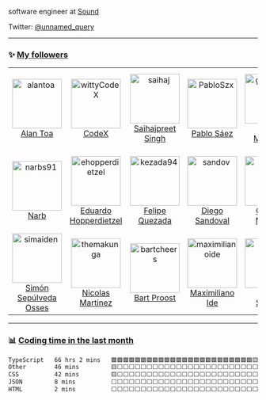 software engineer at [Sound](https://www.sound.xyz/)

Twitter: [@unnamed_query](https://twitter.com/unnamed_query)

---

### :sparkles: [My followers](src/getTopFollowers.py)

<!--START_SECTION:top-followers-->
<table>
  <tr>
    <td align="center">
      <a href="https://github.com/alantoa">
        <img src="https://avatars2.githubusercontent.com/u/37520667" width="100px;" alt="alantoa"/>
      </a>
      <br />
      <a href="https://github.com/alantoa">Alan Toa</a>
    </td>
    <td align="center">
      <a href="https://github.com/wittyCodeX">
        <img src="https://avatars2.githubusercontent.com/u/99595213" width="100px;" alt="wittyCodeX"/>
      </a>
      <br />
      <a href="https://github.com/wittyCodeX">CodeX</a>
    </td>
    <td align="center">
      <a href="https://github.com/saihaj">
        <img src="https://avatars2.githubusercontent.com/u/44710980" width="100px;" alt="saihaj"/>
      </a>
      <br />
      <a href="https://github.com/saihaj">Saihajpreet Singh</a>
    </td>
    <td align="center">
      <a href="https://github.com/PabloSzx">
        <img src="https://avatars2.githubusercontent.com/u/8672915" width="100px;" alt="PabloSzx"/>
      </a>
      <br />
      <a href="https://github.com/PabloSzx">Pablo Sáez</a>
    </td>
    <td align="center">
      <a href="https://github.com/gigamesh">
        <img src="https://avatars2.githubusercontent.com/u/32403632" width="100px;" alt="gigamesh"/>
      </a>
      <br />
      <a href="https://github.com/gigamesh">Matt Masurka</a>
    </td>
    <td align="center">
      <a href="https://github.com/ivmirx">
        <img src="https://avatars2.githubusercontent.com/u/10554114" width="100px;" alt="ivmirx"/>
      </a>
      <br />
      <a href="https://github.com/ivmirx">Ivan Mir</a>
    </td>
    <td align="center">
      <a href="https://github.com/adgellida">
        <img src="https://avatars2.githubusercontent.com/u/1489725" width="100px;" alt="adgellida"/>
      </a>
      <br />
      <a href="https://github.com/adgellida">Antonio David Gellida Lavara</a>
    </td>
  </tr>
  <tr>
    <td align="center">
      <a href="https://github.com/narbs91">
        <img src="https://avatars2.githubusercontent.com/u/29411347" width="100px;" alt="narbs91"/>
      </a>
      <br />
      <a href="https://github.com/narbs91">Narb</a>
    </td>
    <td align="center">
      <a href="https://github.com/ehopperdietzel">
        <img src="https://avatars2.githubusercontent.com/u/14140144" width="100px;" alt="ehopperdietzel"/>
      </a>
      <br />
      <a href="https://github.com/ehopperdietzel">Eduardo Hopperdietzel</a>
    </td>
    <td align="center">
      <a href="https://github.com/kezada94">
        <img src="https://avatars2.githubusercontent.com/u/26941781" width="100px;" alt="kezada94"/>
      </a>
      <br />
      <a href="https://github.com/kezada94">Felipe Quezada</a>
    </td>
    <td align="center">
      <a href="https://github.com/sandov">
        <img src="https://avatars2.githubusercontent.com/u/16181660" width="100px;" alt="sandov"/>
      </a>
      <br />
      <a href="https://github.com/sandov">Diego Sandoval</a>
    </td>
    <td align="center">
      <a href="https://github.com/moraesc">
        <img src="https://avatars2.githubusercontent.com/u/21322192" width="100px;" alt="moraesc"/>
      </a>
      <br />
      <a href="https://github.com/moraesc">Camilla Moraes</a>
    </td>
    <td align="center">
      <a href="https://github.com/recmera">
        <img src="https://avatars2.githubusercontent.com/u/23617398" width="100px;" alt="recmera"/>
      </a>
      <br />
      <a href="https://github.com/recmera">Ricardo Coronado Mera</a>
    </td>
    <td align="center">
      <a href="https://github.com/antilef">
        <img src="https://avatars2.githubusercontent.com/u/28636087" width="100px;" alt="antilef"/>
      </a>
      <br />
      <a href="https://github.com/antilef">Francisco Antilef</a>
    </td>
  </tr>
  <tr>
    <td align="center">
      <a href="https://github.com/simaiden">
        <img src="https://avatars2.githubusercontent.com/u/32749727" width="100px;" alt="simaiden"/>
      </a>
      <br />
      <a href="https://github.com/simaiden">Simón Sepúlveda Osses</a>
    </td>
    <td align="center">
      <a href="https://github.com/themakunga">
        <img src="https://avatars2.githubusercontent.com/u/235083" width="100px;" alt="themakunga"/>
      </a>
      <br />
      <a href="https://github.com/themakunga">Nicolas Martinez</a>
    </td>
    <td align="center">
      <a href="https://github.com/bartcheers">
        <img src="https://avatars2.githubusercontent.com/u/27741582" width="100px;" alt="bartcheers"/>
      </a>
      <br />
      <a href="https://github.com/bartcheers">Bart Proost</a>
    </td>
    <td align="center">
      <a href="https://github.com/maximilianoide">
        <img src="https://avatars2.githubusercontent.com/u/43627780" width="100px;" alt="maximilianoide"/>
      </a>
      <br />
      <a href="https://github.com/maximilianoide">Maximiliano Ide</a>
    </td>
    <td align="center">
      <a href="https://github.com/felipeisj">
        <img src="https://avatars2.githubusercontent.com/u/38325739" width="100px;" alt="felipeisj"/>
      </a>
      <br />
      <a href="https://github.com/felipeisj">Felipe Salazar</a>
    </td>
    <td align="center">
      <a href="https://github.com/clunkylion">
        <img src="https://avatars2.githubusercontent.com/u/57159858" width="100px;" alt="clunkylion"/>
      </a>
      <br />
      <a href="https://github.com/clunkylion">José Cortés </a>
    </td>
    <td align="center">
      <a href="https://github.com/DiegoVeraSarricolea">
        <img src="https://avatars2.githubusercontent.com/u/26796998" width="100px;" alt="DiegoVeraSarricolea"/>
      </a>
      <br />
      <a href="https://github.com/DiegoVeraSarricolea">Diego Vera Sarricolea</a>
    </td>
  </tr>
</table>
<!--END_SECTION:top-followers-->

---

### :bar_chart: [Coding time in the last month](https://github.com/muety/wakapi)

<!--START_SECTION:waka-->

```txt
TypeScript   66 hrs 2 mins   🟩🟩🟩🟩🟩🟩🟩🟩🟩🟩🟩🟩🟩🟩🟩🟩🟩🟩🟩🟩🟩🟩🟩🟩🟨   97.53 %
Other        46 mins         🟨⬜⬜⬜⬜⬜⬜⬜⬜⬜⬜⬜⬜⬜⬜⬜⬜⬜⬜⬜⬜⬜⬜⬜⬜   01.14 %
CSS          42 mins         🟨⬜⬜⬜⬜⬜⬜⬜⬜⬜⬜⬜⬜⬜⬜⬜⬜⬜⬜⬜⬜⬜⬜⬜⬜   01.05 %
JSON         8 mins          ⬜⬜⬜⬜⬜⬜⬜⬜⬜⬜⬜⬜⬜⬜⬜⬜⬜⬜⬜⬜⬜⬜⬜⬜⬜   00.22 %
HTML         2 mins          ⬜⬜⬜⬜⬜⬜⬜⬜⬜⬜⬜⬜⬜⬜⬜⬜⬜⬜⬜⬜⬜⬜⬜⬜⬜   00.05 %
```

<!--END_SECTION:waka-->